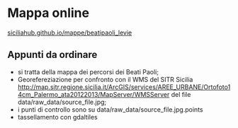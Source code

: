 # Mappa online

[siciliahub.github.io/mappe/beatipaoli_levie](siciliahub.github.io/mappe/beatipaoli_levie)

## Appunti da ordinare

- si tratta della mappa dei percorsi dei Beati Paoli;
- Georefereziazione per confronto con il WMS del SITR Sicilia http://map.sitr.regione.sicilia.it/ArcGIS/services/AREE_URBANE/Ortofoto14cm_Palermo_ata20122013/MapServer/WMSServer del file data/raw_data/source_file.jpg;
 - i punti di controllo sono su data/raw_data/source_file.jpg.points
- tassellamento con gdaltiles 

